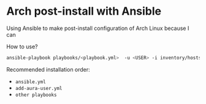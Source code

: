 # Arch post-install with Ansible
Using Ansible to make post-install configuration of Arch Linux because I can

How to use?

```bash
ansible-playbook playbooks/<playbook.yml>  -u <USER> -i inventory/hosts --ask-pass --ask-become-pass
```

Recommended installation order:
- `ansible.yml`
- `add-aura-user.yml`
- `other playbooks`
